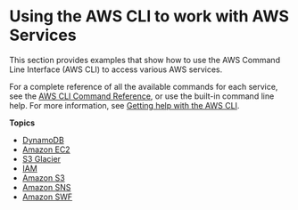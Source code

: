 # Using the AWS CLI to work with AWS Services<a name="cli-chap-services"></a>

This section provides examples that show how to use the AWS Command Line Interface \(AWS CLI\) to access various AWS services\.

For a complete reference of all the available commands for each service, see the [AWS CLI Command Reference](https://docs.aws.amazon.com/cli/latest/reference/), or use the built\-in command line help\. For more information, see [Getting help with the AWS CLI](cli-usage-help.md)\.

**Topics**
+ [DynamoDB](cli-services-dynamodb.md)
+ [Amazon EC2](cli-services-ec2.md)
+ [S3 Glacier](cli-services-glacier.md)
+ [IAM](cli-services-iam.md)
+ [Amazon S3](cli-services-s3.md)
+ [Amazon SNS](cli-services-sns.md)
+ [Amazon SWF](cli-services-swf.md)
